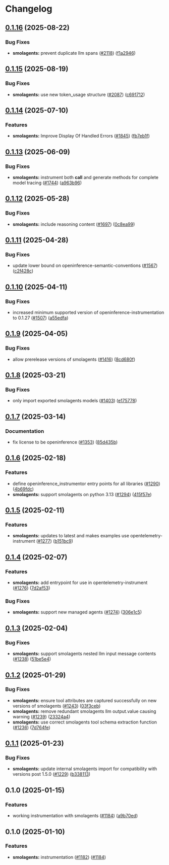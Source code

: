 # Changelog

## [0.1.16](https://github.com/Arize-ai/openinference/compare/python-openinference-instrumentation-smolagents-v0.1.15...python-openinference-instrumentation-smolagents-v0.1.16) (2025-08-22)


### Bug Fixes

* **smolagents:** prevent duplicate llm spans ([#2118](https://github.com/Arize-ai/openinference/issues/2118)) ([f1a2946](https://github.com/Arize-ai/openinference/commit/f1a29460344d37e7e431d2bd76bc6f724bcbb931))

## [0.1.15](https://github.com/Arize-ai/openinference/compare/python-openinference-instrumentation-smolagents-v0.1.14...python-openinference-instrumentation-smolagents-v0.1.15) (2025-08-19)


### Bug Fixes

* **smolagents:** use new token_usage structure ([#2087](https://github.com/Arize-ai/openinference/issues/2087)) ([c691712](https://github.com/Arize-ai/openinference/commit/c6917124a236eb6deff1e1faf214075662ebfc58))

## [0.1.14](https://github.com/Arize-ai/openinference/compare/python-openinference-instrumentation-smolagents-v0.1.13...python-openinference-instrumentation-smolagents-v0.1.14) (2025-07-10)


### Features

* **smolagents:** Improve Display Of Handled Errors ([#1845](https://github.com/Arize-ai/openinference/issues/1845)) ([fb7eb1f](https://github.com/Arize-ai/openinference/commit/fb7eb1fa36adb7bb5ff001dce196c32ceb244a18))

## [0.1.13](https://github.com/Arize-ai/openinference/compare/python-openinference-instrumentation-smolagents-v0.1.12...python-openinference-instrumentation-smolagents-v0.1.13) (2025-06-09)


### Bug Fixes

* **smolagents:** instrument both __call__ and generate methods for complete model tracing ([#1744](https://github.com/Arize-ai/openinference/issues/1744)) ([a963b96](https://github.com/Arize-ai/openinference/commit/a963b9619776abe79fb6719eeb9eda01850aeff5))

## [0.1.12](https://github.com/Arize-ai/openinference/compare/python-openinference-instrumentation-smolagents-v0.1.11...python-openinference-instrumentation-smolagents-v0.1.12) (2025-05-28)


### Bug Fixes

* **smolagents:** include reasoning content ([#1697](https://github.com/Arize-ai/openinference/issues/1697)) ([0c8ea99](https://github.com/Arize-ai/openinference/commit/0c8ea99312874f605e1ab751e38dd13c8b0d4ea0))

## [0.1.11](https://github.com/Arize-ai/openinference/compare/python-openinference-instrumentation-smolagents-v0.1.10...python-openinference-instrumentation-smolagents-v0.1.11) (2025-04-28)


### Bug Fixes

* update lower bound on openinference-semantic-conventions ([#1567](https://github.com/Arize-ai/openinference/issues/1567)) ([c2f428c](https://github.com/Arize-ai/openinference/commit/c2f428c5916c3dd62cf6670358f37111d4f7fd25))

## [0.1.10](https://github.com/Arize-ai/openinference/compare/python-openinference-instrumentation-smolagents-v0.1.9...python-openinference-instrumentation-smolagents-v0.1.10) (2025-04-11)


### Bug Fixes

* increased minimum supported version of openinference-instrumentation to 0.1.27 ([#1507](https://github.com/Arize-ai/openinference/issues/1507)) ([a55edfa](https://github.com/Arize-ai/openinference/commit/a55edfa8900c1f36a73385c7d03f91cffadd85c4))

## [0.1.9](https://github.com/Arize-ai/openinference/compare/python-openinference-instrumentation-smolagents-v0.1.8...python-openinference-instrumentation-smolagents-v0.1.9) (2025-04-05)


### Bug Fixes

* allow prerelease versions of smolagents ([#1416](https://github.com/Arize-ai/openinference/issues/1416)) ([8cd680f](https://github.com/Arize-ai/openinference/commit/8cd680fcb4b7d88a1223f2e07bf1edb038021fac))

## [0.1.8](https://github.com/Arize-ai/openinference/compare/python-openinference-instrumentation-smolagents-v0.1.7...python-openinference-instrumentation-smolagents-v0.1.8) (2025-03-21)


### Bug Fixes

* only import exported smolagents models ([#1403](https://github.com/Arize-ai/openinference/issues/1403)) ([e175778](https://github.com/Arize-ai/openinference/commit/e175778252b0cd50d1d1fa20b53547fbf83f74cd))

## [0.1.7](https://github.com/Arize-ai/openinference/compare/python-openinference-instrumentation-smolagents-v0.1.6...python-openinference-instrumentation-smolagents-v0.1.7) (2025-03-14)


### Documentation

* fix license to be openinference ([#1353](https://github.com/Arize-ai/openinference/issues/1353)) ([85d435b](https://github.com/Arize-ai/openinference/commit/85d435be3af3de5424494cfbdd654454688b7377))

## [0.1.6](https://github.com/Arize-ai/openinference/compare/python-openinference-instrumentation-smolagents-v0.1.5...python-openinference-instrumentation-smolagents-v0.1.6) (2025-02-18)


### Features

* define openinference_instrumentor entry points for all libraries ([#1290](https://github.com/Arize-ai/openinference/issues/1290)) ([4b69fdc](https://github.com/Arize-ai/openinference/commit/4b69fdc13210048009e51639b01e7c0c9550c9d1))
* **smolagents:** support smolagents on python 3.13 ([#1294](https://github.com/Arize-ai/openinference/issues/1294)) ([415f57e](https://github.com/Arize-ai/openinference/commit/415f57e9cdcaf8ad4da8f73043f0fe8e64a7a1e0))

## [0.1.5](https://github.com/Arize-ai/openinference/compare/python-openinference-instrumentation-smolagents-v0.1.4...python-openinference-instrumentation-smolagents-v0.1.5) (2025-02-11)


### Features

* **smolagents:** updates to latest and makes examples use opentelemetry-instrument ([#1277](https://github.com/Arize-ai/openinference/issues/1277)) ([b151bc9](https://github.com/Arize-ai/openinference/commit/b151bc9a3f8243c846c2981ade94e3d2823602e7))

## [0.1.4](https://github.com/Arize-ai/openinference/compare/python-openinference-instrumentation-smolagents-v0.1.3...python-openinference-instrumentation-smolagents-v0.1.4) (2025-02-07)


### Features

* **smolagents:** add entrypoint for use in opentelemetry-instrument ([#1276](https://github.com/Arize-ai/openinference/issues/1276)) ([7d2af53](https://github.com/Arize-ai/openinference/commit/7d2af53fea2d3b7e03b20cbf056994fddc23d888))


### Bug Fixes

* **smolagents:** support new managed agents ([#1274](https://github.com/Arize-ai/openinference/issues/1274)) ([306e1c5](https://github.com/Arize-ai/openinference/commit/306e1c5caf3827433c3a2151b93f7534533bbe94))

## [0.1.3](https://github.com/Arize-ai/openinference/compare/python-openinference-instrumentation-smolagents-v0.1.2...python-openinference-instrumentation-smolagents-v0.1.3) (2025-02-04)


### Bug Fixes

* **smolagents:** support smolagents nested llm input message contents ([#1238](https://github.com/Arize-ai/openinference/issues/1238)) ([51be5e4](https://github.com/Arize-ai/openinference/commit/51be5e47f4d5ae4ccf43d33a09c3475b56edf784))

## [0.1.2](https://github.com/Arize-ai/openinference/compare/python-openinference-instrumentation-smolagents-v0.1.1...python-openinference-instrumentation-smolagents-v0.1.2) (2025-01-29)


### Bug Fixes

* **smolagents:** ensure tool attributes are captured successfully on new versions of smolagents ([#1243](https://github.com/Arize-ai/openinference/issues/1243)) ([03f3ceb](https://github.com/Arize-ai/openinference/commit/03f3ceb25a5adfbfc3e1f329782a11ae59fd5b42))
* **smolagents:** remove redundant smolagents llm output.value causing warning ([#1239](https://github.com/Arize-ai/openinference/issues/1239)) ([23324a4](https://github.com/Arize-ai/openinference/commit/23324a445f7e13c42b0d17bc46c4e7fdd0ed1f55))
* **smolagents:** use correct smolagents tool schema extraction function ([#1236](https://github.com/Arize-ai/openinference/issues/1236)) ([7d764fe](https://github.com/Arize-ai/openinference/commit/7d764fe1aabf1223a177eb60cfde13dec7653417))

## [0.1.1](https://github.com/Arize-ai/openinference/compare/python-openinference-instrumentation-smolagents-v0.1.0...python-openinference-instrumentation-smolagents-v0.1.1) (2025-01-23)


### Bug Fixes

* **smolagents:** update internal smolagents import for compatibility with versions post 1.5.0 ([#1229](https://github.com/Arize-ai/openinference/issues/1229)) ([b338113](https://github.com/Arize-ai/openinference/commit/b338113b74433462db6c91d6f96fc8d5b983948d))

## 0.1.0 (2025-01-15)


### Features

* working instrumentation with smolagents ([#1184](https://github.com/Arize-ai/openinference/issues/1184)) ([a9b70ed](https://github.com/Arize-ai/openinference/commit/a9b70ed91c21535792202d6a0df4120f6095776d))

## 0.1.0 (2025-01-10)

### Features

* **smolagents:** instrumentation ([#1182](https://github.com/Arize-ai/openinference/issues/1182)) ([#1184](https://github.com/Arize-ai/openinference/pull/1184))
